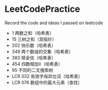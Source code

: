 # LeetCodePractice
Record the code and ideas I passed on leetcode
+ 1 两数之和（哈希表）
+ 15 三树之和（双指针）
+ 202 快乐数（哈希表）
+ 349 两个数组的交集（哈希表）
+ 383 赎金信（哈希表）
+ 454 四数相加II（哈希表）
+ 95 不同的二叉搜索树
+ LCR 032 有效字母异位词（哈希表）
+ LCR 076 数组中的最大元素（查找）
